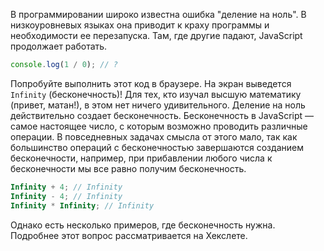
В программировании широко известна ошибка "деление на ноль". В низкоуровневых языках она приводит к краху программы и необходимости ее перезапуска. Там, где другие падают, JavaScript продолжает работать.

```javascript
console.log(1 / 0); // ?
```

Попробуйте выполнить этот код в браузере. На экран выведется `Infinity` (бесконечность)! Для тех, кто изучал высшую математику (привет, матан!), в этом нет ничего удивительного. Деление на ноль действительно создает бесконечность. Бесконечность в JavaScript — самое настоящее число, с которым возможно проводить различные операции. В повседневных задачах смысла от этого мало, так как большинство операций с бесконечностью завершаются созданием бесконечности, например, при прибавлении любого числа к бесконечности мы все равно получим бесконечность.

```javascript
Infinity + 4; // Infinity
Infinity - 4; // Infinity
Infinity * Infinity; // Infinity
```

Однако есть несколько примеров, где бесконечность нужна. Подробнее этот вопрос рассматривается на Хекслете.

